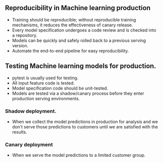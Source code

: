 ## Reproducibility in Machine learning production
- Training should be reproducible; without reproducible training mechanisms, it reduces the effectiveness of canary release.
- Every model specification undergoes a code review and is checked into a repository.
- Models can be quickly and safely rolled back to a previous serving version.
- Automate the end-to-end pipeline for easy reproducibility.

## Testing Machine learning models for production.
- pytest is usually used for testing.
- All input feature code is tested.
- Model specification code should be unit-tested.
- Models are tested via a shadow/canary process before they enter production serving environments.

### Shadow deployment.
- When we collect the model predictions in production for analysis and we don't serve those predictions to customers until we are satisfied with the results.

### Canary deployment
- When we serve the model predictions to a limited customer group.
